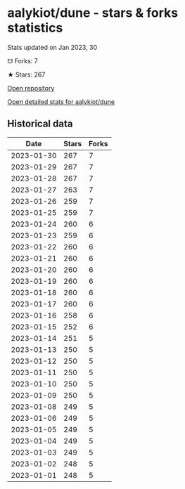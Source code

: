 # aalykiot/dune - stars & forks statistics

Stats updated on Jan 2023, 30

☋ Forks: 7

★ Stars: 267

[Open repository](https://github.com/aalykiot/dune)

[Open detailed stats for aalykiot/dune](https://reviewgithub.com/rep/aalykiot/dune)

## Historical data
| Date | Stars | Forks |
|------|-------|-------|
| 2023-01-30 | 267 | 7 | 
| 2023-01-29 | 267 | 7 | 
| 2023-01-28 | 267 | 7 | 
| 2023-01-27 | 263 | 7 | 
| 2023-01-26 | 259 | 7 | 
| 2023-01-25 | 259 | 7 | 
| 2023-01-24 | 260 | 6 | 
| 2023-01-23 | 259 | 6 | 
| 2023-01-22 | 260 | 6 | 
| 2023-01-21 | 260 | 6 | 
| 2023-01-20 | 260 | 6 | 
| 2023-01-19 | 260 | 6 | 
| 2023-01-18 | 260 | 6 | 
| 2023-01-17 | 260 | 6 | 
| 2023-01-16 | 258 | 6 | 
| 2023-01-15 | 252 | 6 | 
| 2023-01-14 | 251 | 5 | 
| 2023-01-13 | 250 | 5 | 
| 2023-01-12 | 250 | 5 | 
| 2023-01-11 | 250 | 5 | 
| 2023-01-10 | 250 | 5 | 
| 2023-01-09 | 250 | 5 | 
| 2023-01-08 | 249 | 5 | 
| 2023-01-06 | 249 | 5 | 
| 2023-01-05 | 249 | 5 | 
| 2023-01-04 | 249 | 5 | 
| 2023-01-03 | 249 | 5 | 
| 2023-01-02 | 248 | 5 | 
| 2023-01-01 | 248 | 5 | 

